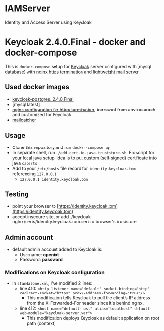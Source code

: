 # IAMServer
Identity and Access Server using Keycloak

# Keycloak 2.4.0.Final - docker and docker-compose

This is `docker-compose` setup for [Keycloak](http://www.keycloak.org/) server configured with [mysql database)  with [nginx https termination](https://www.nginx.com/) and [lightweight mail server](https://mailcatcher.me/).


## Used docker images

 * [keycloak-postgres, 2.4.0.Final](https://hub.docker.com/r/jboss/keycloak-postgres/)
 * [mysql latest]
 * [nginx configuration for https termination](https://github.com/anvilresearch/nginx), borrowed from anvilreserach and customized for Keycloak
 * [mailcatcher](https://hub.docker.com/r/schickling/mailcatcher/)

## Usage

 * Clone this repository and run `docker-compose up`
 * In separate shell, run `./add-cert-to-java-truststore.sh`. Fix script for your local java setup, idea is to put custom (self-signed) certificate into java `cacerts`
 * Add to your `/etc/hosts` file record for `identity.keycloak.tom` referencing `127.0.0.1`
   * `127.0.0.1	identity.keycloak.tom`


## Testing

 * point your browser to [https://identity.keycloak.tom](https://identity.keycloak.tom)
 * accept insecure site, or add ./keycloak-nginx/certs/identity.keycloak.tom.cert to browser's truststore

## Admin account
 * default admin account added to Keycloak is:
   * Username: **openiot**
   * Password: **password**


### Modifications on Keycloak configuration

 * in `standalone.xml`, I've modified 2 lines:
   * line 410: ```<http-listener name="default" socket-binding="http" redirect-socket="https" proxy-address-forwarding="true"/>```
     * This modification tells Keycloak to pull the client’s IP address from the X-Forwarded-For header since it's behind nginx.
   * line 412: ```<host name="default-host" alias="localhost" default-web-module="keycloak-server.war">```
     * This modification deploys Keycloak as default application on root path (context)